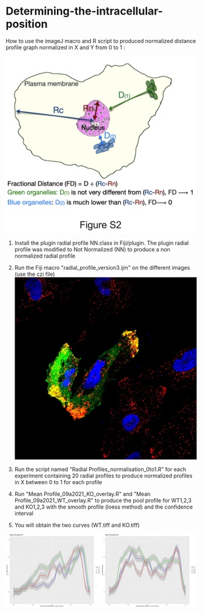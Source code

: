 # Determining-the-intracellular-position

How to use the imageJ macro and R script to produced normalized distance profile graph normalized in X and Y from 0 to 1 : 

![shema ](./shema.png)

1) Install the plugin radial profile NN.class in Fiji/plugin.
The plugin radial profile was modified to Not Normalized (NN) to produce a non normalized radial profile

2) Run the Fiji macro "radial_profile_version3.ijm" on the different images (use the czi file) 
 ![confocal image ](./image_2.jpg)

3) Run the script named "Radial Profiles_normalisation_0to1.R" for each experiment containing 20 radial profiles to produce  normalized profiles in X  between 0 to 1 for each profile

4) Run "Mean Profile_09a2021_KO_overlay.R" and "Mean Profile_09a2021_WT_overlay.R" to produce the pool profile for WT1,2,3 and KO1,2,3 with the smooth profile (loess method) and the confidence interval

5) You will obtain the two curves (WT.tiff and KO.tiff)

![WT versus KO radial distance to nucleus ](./Normalized_radial_profile.png)
